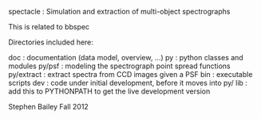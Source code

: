 spectacle : Simulation and extraction of multi-object spectrographs

This is related to bbspec

Directories included here:

doc : documentation (data model, overview, ...)
py  : python classes and modules
    py/psf : modeling the spectrograph point spread functions
    py/extract : extract spectra from CCD images given a PSF
bin : executable scripts
dev : code under initial development, before it moves into py/
lib : add this to PYTHONPATH to get the live development version

Stephen Bailey
Fall 2012

